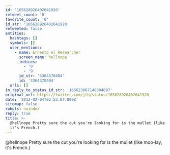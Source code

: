 ```yaml
---
id: '165628926402641920'
retweet_count: '0'
favorite_count: '0'
id_str: '165628926402641920'
retweeted: false
entities:
  hashtags: []
  symbols: []
  user_mentions:
    - name: Ernesto el Researcher
      screen_name: hellnope
      indices:
        - '0'
        - '9'
      id_str: '3364370404'
      id: '3364370404'
  urls: []
in_reply_to_status_id_str: '165623067140304897'
original_url: https://twitter.com/jth/status/165628926402641920
date: '2012-02-04T02:53:07.000Z'
sitemap: false
robots: noindex
reply: true
title: >-
  @hellnope Pretty sure the cut you're looking for is the mullet (like moo-lay,
  it's French.)
---
```


@hellnope Pretty sure the cut you're looking for is the mullet (like moo-lay, it's French.)